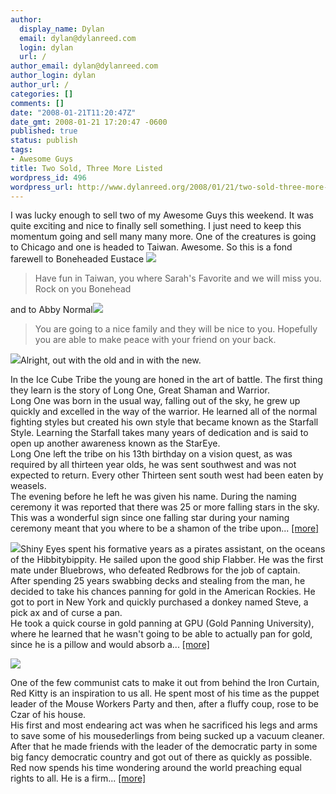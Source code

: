 ```yaml
---
author:
  display_name: Dylan
  email: dylan@dylanreed.com
  login: dylan
  url: /
author_email: dylan@dylanreed.com
author_login: dylan
author_url: /
categories: []
comments: []
date: "2008-01-21T11:20:47Z"
date_gmt: 2008-01-21 17:20:47 -0600
published: true
status: publish
tags:
- Awesome Guys
title: Two Sold, Three More Listed
wordpress_id: 496
wordpress_url: http://www.dylanreed.org/2008/01/21/two-sold-three-more-listed/
---
```


I was lucky enough to sell two of my Awesome Guys this weekend. It was quite exciting and nice to finally sell something. I just need to keep this momentum going and sell many many more. One of the creatures is going to Chicago and one is headed to Taiwan. Awesome. So this is a fond farewell to Boneheaded Eustace [![][1]][2]

   [1]: http://images.etsy.com/all_images/c/c36/fca/il_430xN.16753677.jpg
   [2]: http://awesomeguy.etsy.com

> Have fun in Taiwan, you where Sarah's Favorite and we will miss you. Rock on you Bonehead

  
and to Abby Normal[![][3]][4]

   [3]: http://images.etsy.com/all_images/0/005/b34/il_430xN.17692191.jpg
   [4]: http://awesomeguy.etsy.com

> You are going to a nice family and they will be nice to you. Hopefully you are able to make peace with your friend on your back.

  
[![][5]][6]Alright, out with the old and in with the new.

   [5]: http://images.etsy.com/all_images/3/3fa/34c/il_430xN.17887694.jpg
   [6]: http://www.etsy.com/view_listing.php?listing_id=9055768

In the Ice Cube Tribe the young are honed in the art of battle. The first thing they learn is the story of Long One, Great Shaman and Warrior.  
Long One was born in the usual way, falling out of the sky, he grew up quickly and excelled in the way of the warrior. He learned all of the normal fighting styles but created his own style that became known as the Starfall Style. Learning the Starfall takes many years of dedication and is said to open up another awareness known as the StarEye.  
Long One left the tribe on his 13th birthday on a vision quest, as was required by all thirteen year olds, he was sent southwest and was not expected to return. Every other Thirteen sent south west had been eaten by weasels.  
The evening before he left he was given his name. During the naming ceremony it was reported that there was 25 or more falling stars in the sky. This was a wonderful sign since one falling star during your naming ceremony meant that you where to be a shamon of the tribe upon... [[more]][7]

   [7]: http://www.etsy.com/view_listing.php?listing_id=9055768

[![][8]][9]Shiny Eyes spent his formative years as a pirates assistant, on the oceans of the Hibbitybippity. He sailed upon the good ship Flabber. He was the first mate under Bluebrows, who defeated Redbrows for the job of captain.  
After spending 25 years swabbing decks and stealing from the man, he decided to take his chances panning for gold in the American Rockies. He got to port in New York and quickly purchased a donkey named Steve, a pick ax and of curse a pan.  
He took a quick course in gold panning at GPU (Gold Panning University), where he learned that he wasn't going to be able to actually pan for gold, since he is a pillow and would absorb a... [[more]][9]

   [8]: http://images.etsy.com/all_images/d/d03/56d/il_430xN.17886617.jpg
   [9]: http://www.etsy.com/view_listing.php?listing_id=9055452

[![][10]][11]

   [10]: http://images.etsy.com/all_images/b/b05/985/il_430xN.17739637.jpg
   [11]: http://www.etsy.com/view_listing.php?listing_id=9010987

One of the few communist cats to make it out from behind the Iron Curtain, Red Kitty is an inspiration to us all. He spent most of his time as the puppet leader of the Mouse Workers Party and then, after a fluffy coup, rose to be Czar of his house.  
His first and most endearing act was when he sacrificed his legs and arms to save some of his mousederlings from being sucked up a vacuum cleaner. After that he made friends with the leader of the democratic party in some big fancy democratic country and got out of there as quickly as possible.  
Red now spends his time wondering around the world preaching equal rights to all. He is a firm... [[more]][12]

   [12]: http://www.etsy.com/view_listing.php?listing_id=9010987

